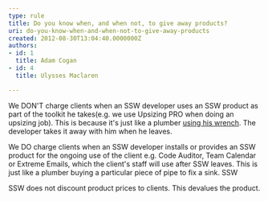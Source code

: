 ```yaml
---
type: rule
title: Do you know when, and when not, to give away products?
uri: do-you-know-when-and-when-not-to-give-away-products
created: 2012-08-30T13:04:40.0000000Z
authors:
- id: 1
  title: Adam Cogan
- id: 4
  title: Ulysses Maclaren

---
```


 
We DON'T charge clients when an SSW developer uses an SSW product as part of the                     toolkit he takes(e.g. we use Upsizing PRO when doing an upsizing job). This                     is because it's just like a plumber [using his wrench](/Management/RulesToSuccessfulProjects/Pages/ToolBox.aspx). The developer takes it away with him when he leaves.
 
We DO charge clients when an SSW developer installs or provides an SSW product for                             the ongoing use of the client e.g. Code Auditor, Team Calendar or Extreme Emails,                             which the client's staff will use after SSW leaves. This is just like a plumber                             buying a particular piece of pipe to fix a sink. SSW

SSW does not discount product prices to clients. This devalues the product.

